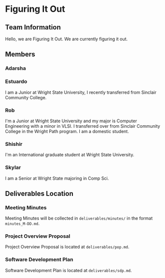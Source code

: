 # Figuring It Out

## Team Information
Hello, we are Figuring It Out. We are currently figuring it out.

## Members

### Adarsha

### Estuardo
I am a Junior at Wright State University, I recently transferred from Sinclair Community College.

### Rob
I'm a Junior at Wright State University and my major is Computer Engineering with a minor in VLSI. I transferred over from Sinclair Community College in the Wright Path program. I am a domestic student.

### Shishir
I'm an International graduate student at Wright State University. 

### Skylar
I am a Senior at Wright State majoring in Comp Sci.

## Deliverables Location

### Meeting Minutes
Meeting Minutes will be collected in `deliverables/minutes/` in the format `minutes_M-DD.md`.

### Project Overview Proposal
Project Overview Proposal is located at `deliverables/pop.md`.

### Software Development Plan
Software Development Plan is located at `deliverables/sdp.md`.

<!-- Add more here, or something lol -->
